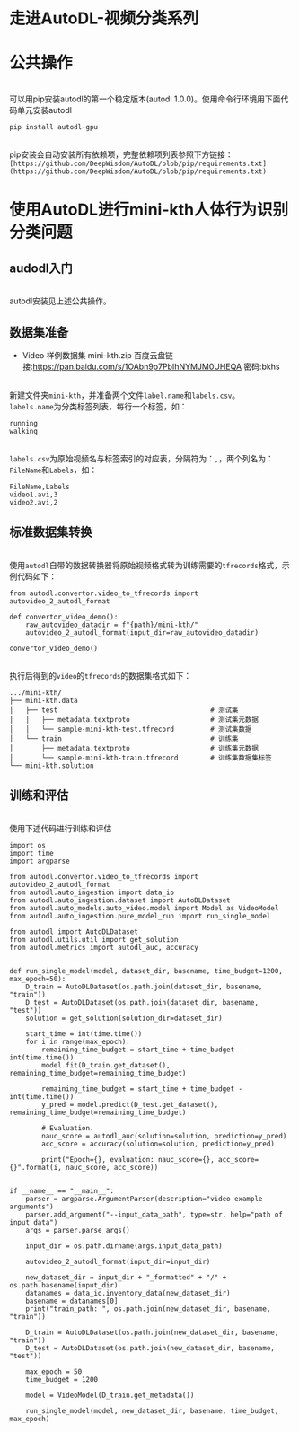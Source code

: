 # 走进AutoDL-视频分类系列

<a name="f3da820f"></a>
# 公共操作

<br />可以用pip安装autodl的第一个稳定版本(autodl 1.0.0)。使用命令行环境用下面代码单元安装autodl<br />

```
pip install autodl-gpu
```

<br />pip安装会自动安装所有依赖项，完整依赖项列表参照下方链接：<br />`[https://github.com/DeepWisdom/AutoDL/blob/pip/requirements.txt](https://github.com/DeepWisdom/AutoDL/blob/pip/requirements.txt)`<br />

<a name="dd54a85a"></a>
# 使用AutoDL进行mini-kth人体行为识别分类问题


<a name="52f97eb8"></a>
## audodl入门

<br />autodl安装见上述公共操作。<br />

<a name="9a0ca25d"></a>
## 数据集准备
- Video 样例数据集 mini-kth.zip
百度云盘链接:https://pan.baidu.com/s/1OAbn9p7PbIhNYMJM0UHEQA  密码:bkhs



<br />新建文件夹`mini-kth`，并准备两个文件`label.name`和`labels.csv`。<br />`labels.name`为分类标签列表，每行一个标签，如：<br />

```
running
walking
```

<br />`labels.csv`为原始视频名与标签索引的对应表，分隔符为：`,`，两个列名为：`FileName`和`Labels`，如：<br />

```
FileName,Labels
video1.avi,3
video2.avi,2
```


<a name="f1f3d545"></a>
## 标准数据集转换

<br />使用`autodl`自带的数据转换器将原始视频格式转为训练需要的`tfrecords`格式，示例代码如下：<br />

```
from autodl.convertor.video_to_tfrecords import autovideo_2_autodl_format

def convertor_video_demo():
    raw_autovideo_datadir = f"{path}/mini-kth/"
    autovideo_2_autodl_format(input_dir=raw_autovideo_datadir)

convertor_video_demo()
```

<br />执行后得到的`video`的`tfrecords`的数据集格式如下：<br />

```
.../mini-kth/
├── mini-kth.data
│   ├── test                                      # 测试集
│   │   ├── metadata.textproto                    # 测试集元数据
│   │   └── sample-mini-kth-test.tfrecord         # 测试集数据
│   └── train                                     # 训练集
│       ├── metadata.textproto                    # 训练集元数据
│       └── sample-mini-kth-train.tfrecord        # 训练集数据集标签
└── mini-kth.solution
```


<a name="3e8da0a7"></a>
## 训练和评估

<br />使用下述代码进行训练和评估<br />

```
import os
import time
import argparse

from autodl.convertor.video_to_tfrecords import autovideo_2_autodl_format
from autodl.auto_ingestion import data_io
from autodl.auto_ingestion.dataset import AutoDLDataset
from autodl.auto_models.auto_video.model import Model as VideoModel
from autodl.auto_ingestion.pure_model_run import run_single_model

from autodl import AutoDLDataset
from autodl.utils.util import get_solution
from autodl.metrics import autodl_auc, accuracy


def run_single_model(model, dataset_dir, basename, time_budget=1200, max_epoch=50):
    D_train = AutoDLDataset(os.path.join(dataset_dir, basename, "train"))
    D_test = AutoDLDataset(os.path.join(dataset_dir, basename, "test"))
    solution = get_solution(solution_dir=dataset_dir)

    start_time = int(time.time())
    for i in range(max_epoch):
        remaining_time_budget = start_time + time_budget - int(time.time())
        model.fit(D_train.get_dataset(), remaining_time_budget=remaining_time_budget)

        remaining_time_budget = start_time + time_budget - int(time.time())
        y_pred = model.predict(D_test.get_dataset(), remaining_time_budget=remaining_time_budget)

        # Evaluation.
        nauc_score = autodl_auc(solution=solution, prediction=y_pred)
        acc_score = accuracy(solution=solution, prediction=y_pred)

        print("Epoch={}, evaluation: nauc_score={}, acc_score={}".format(i, nauc_score, acc_score))


if __name__ == "__main__":
    parser = argparse.ArgumentParser(description="video example arguments")
    parser.add_argument("--input_data_path", type=str, help="path of input data")
    args = parser.parse_args()

    input_dir = os.path.dirname(args.input_data_path)

    autovideo_2_autodl_format(input_dir=input_dir)

    new_dataset_dir = input_dir + "_formatted" + "/" + os.path.basename(input_dir)
    datanames = data_io.inventory_data(new_dataset_dir)
    basename = datanames[0]
    print("train_path: ", os.path.join(new_dataset_dir, basename, "train"))

    D_train = AutoDLDataset(os.path.join(new_dataset_dir, basename, "train"))
    D_test = AutoDLDataset(os.path.join(new_dataset_dir, basename, "test"))

    max_epoch = 50
    time_budget = 1200

    model = VideoModel(D_train.get_metadata())

    run_single_model(model, new_dataset_dir, basename, time_budget, max_epoch)
```


